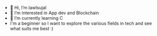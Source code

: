 - 👋 Hi, I’m lawlsujal
- 👀 I’m interested in App dev and Blockchain
- 🌱 I’m currently learning C
- I'm a beginner so I want to explore the various fields in tech and see what suits me best :)

<!---
lawlsujal/lawlsujal is a ✨ special ✨ repository because its `README.md` (this file) appears on your GitHub profile.
You can click the Preview link to take a look at your changes.
--->
